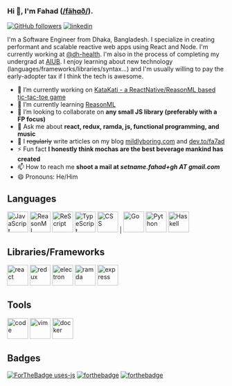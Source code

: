 ### Hi 👋, I'm Fahad ([/fähɑð/](http://ipa-reader.xyz/?text=f%C3%A4h%C9%91%C3%B0&voice=Amy)).

[![GitHub followers](https://img.shields.io/github/followers/fa7ad?label=Follow%20me&logo=github&style=for-the-badge)](https://github.com/fa7ad) [![linkedin](https://img.shields.io/badge/connect-blue?style=for-the-badge&logo=linkedin)](https://linkedin.com/in/fa7ad)

I'm a Software Engineer from Dhaka, Bangladesh. I specialize in creating performant and scalable reactive web apps using React and Node. I'm currently working at [@dh-health](https://dh.health). I'm also in the process of completing my undergrad at [AIUB](https://aiub.edu). I enjoy learning about new technology (languages/frameworks/libraries/syntax...) and I'm usually willing to pay the early-adopter tax if I think the tech is awesome.

- 🔭 I’m currently working on [KataKati - a ReactNative/ReasonML based tic-tac-toe game](https://github.com/fa7ad/katakati)
- 🌱 I’m currently learning [ReasonML](http://reasonml.github.io/)
- 👯 I’m looking to collaborate on **any small JS library (preferably with a FP focus)**
- 💬 Ask me about **react, redux, ramda, js, functional programming, and music**
- 📝 I ~~regularly~~ write articles on my blog [mildlyboring.com](https://mildlyboring.com) and [dev.to/fa7ad](https://dev.to/fa7ad)
- ⚡ Fun fact **I honestly think mochas are the best beverage mankind has created**
- 📫 How to reach me **shoot a mail at *setname.fahad+gh AT gmail.com***
- 😄 Pronouns: He/Him

## Languages
<img src="https://devicons.github.io/devicon/devicon.git/icons/javascript/javascript-original.svg" alt="JavaScript" width="48" height="48"/> <img src="https://raw.githubusercontent.com/reasonml/reasonml.github.io/source/website/static/img/reason.svg" alt="ReasonML" height="48"/> <img src="https://rescript-lang.org/static/nav-logo@2x.png" alt="ReScript" height="48"/> <img src="https://devicons.github.io/devicon/devicon.git/icons/typescript/typescript-original.svg" alt="TypeScript" width="48" height="48"/> <img src="https://devicons.github.io/devicon/devicon.git/icons/css3/css3-original-wordmark.svg" alt="CSS" width="48" height="48"/> | <img src="https://devicons.github.io/devicon/devicon.git/icons/go/go-original.svg" alt="Go" width="48" height="48"/> <img src="https://devicons.github.io/devicon/devicon.git/icons/python/python-original.svg" alt="Python" width="48" height="48"/> <img src="https://devicons.github.io/devicon/devicon.git/icons/haskell/haskell-original.svg" alt="Haskell" width="48" height="48"/> 

## Libraries/Frameworks
<img src="https://devicons.github.io/devicon/devicon.git/icons/react/react-original-wordmark.svg" alt="react" width="48" height="48"/> <img src="https://devicons.github.io/devicon/devicon.git/icons/redux/redux-original.svg" alt="redux" width="48" height="48"/> <img src="https://devicons.github.io/devicon/devicon.git/icons/electron/electron-original.svg" alt="electron" width="48" height="48"/> <img src="https://ramdajs.com/ramdaFilled_200x235.png" alt="ramda" width="48" height="48"/> <img src="https://devicons.github.io/devicon/devicon.git/icons/express/express-original-wordmark.svg" alt="express" height="48"/>

## Tools
<img src="https://upload.wikimedia.org/wikipedia/commons/9/9a/Visual_Studio_Code_1.35_icon.svg" alt="code" width="48" height="48" /> <img src="https://devicons.github.io/devicon/devicon.git/icons/vim/vim-original.svg" alt="vim" width="48" height="48"/> <img src="https://devicons.github.io/devicon/devicon.git/icons/docker/docker-original-wordmark.svg" alt="docker" width="48" height="48"/>

## Badges
[![ForTheBadge uses-js](http://ForTheBadge.com/images/badges/uses-js.svg)](https://github.com/fa7ad?tab=repositories&q=&type=&language=javascript) [![forthebadge](https://forthebadge.com/images/badges/uses-badges.svg)](https://forthebadge.com/) [![forthebadge](https://forthebadge.com/images/badges/makes-people-smile.svg)](#)
